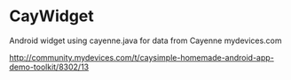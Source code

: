 # CayWidget
Android widget using cayenne.java for data from Cayenne mydevices.com 

http://community.mydevices.com/t/caysimple-homemade-android-app-demo-toolkit/8302/13


